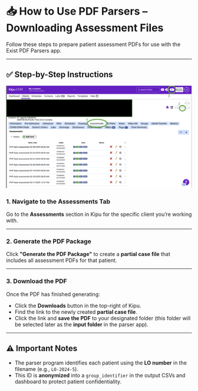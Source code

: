 # 📥 How to Use PDF Parsers – Downloading Assessment Files

Follow these steps to prepare patient assessment PDFs for use with the Exist PDF Parsers app.

---

## ✅ Step-by-Step Instructions
![rser_app/images/pdf_app.png](https://raw.githubusercontent.com/epanal/uop-capstone-g10/refs/heads/main/pdf_parsers/parser_app/images/pdf_download_instructions.png)


### 1. **Navigate to the Assessments Tab**
Go to the **Assessments** section in Kipu for the specific client you’re working with.

---

### 2. **Generate the PDF Package**
Click **"Generate the PDF Package"** to create a **partial case file** that includes all assessment PDFs for that patient.

---

### 3. **Download the PDF**
Once the PDF has finished generating:

- Click the **Downloads** button in the top-right of Kipu.
- Find the link to the newly created **partial case file**.
- Click the link and **save the PDF** to your designated folder (this folder will be selected later as the **input folder** in the parser app).

---

## ⚠️ Important Notes

- The parser program identifies each patient using the **LO number** in the filename (e.g., `LO-2024-5`).
- This ID is **anonymized** into a `group_identifier` in the output CSVs and dashboard to protect patient confidentiality.

